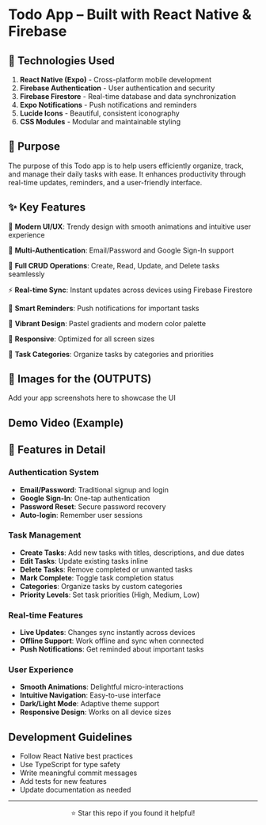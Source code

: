 # Todo App – Built with React Native & Firebase

## 🔧 Technologies Used

1. **React Native (Expo)** - Cross-platform mobile development
2. **Firebase Authentication** - User authentication and security
3. **Firebase Firestore** - Real-time database and data synchronization
4. **Expo Notifications** - Push notifications and reminders
5. **Lucide Icons** - Beautiful, consistent iconography
6. **CSS Modules** - Modular and maintainable styling

## 🎯 Purpose

The purpose of this Todo app is to help users efficiently organize, track, and manage their daily tasks with ease. It enhances productivity through real-time updates, reminders, and a user-friendly interface.

## ✨ Key Features

🎨 **Modern UI/UX**: Trendy design with smooth animations and intuitive user experience

🔐 **Multi-Authentication**: Email/Password and Google Sign-In support

📝 **Full CRUD Operations**: Create, Read, Update, and Delete tasks seamlessly

⚡ **Real-time Sync**: Instant updates across devices using Firebase Firestore

🔔 **Smart Reminders**: Push notifications for important tasks

🌈 **Vibrant Design**: Pastel gradients and modern color palette

📱 **Responsive**: Optimized for all screen sizes

🎯 **Task Categories**: Organize tasks by categories and priorities

## 📸 Images for the (OUTPUTS)

Add your app screenshots here to showcase the UI

## Demo Video (Example)




## 📱 Features in Detail

### Authentication System
- **Email/Password**: Traditional signup and login
- **Google Sign-In**: One-tap authentication
- **Password Reset**: Secure password recovery
- **Auto-login**: Remember user sessions

### Task Management
- **Create Tasks**: Add new tasks with titles, descriptions, and due dates
- **Edit Tasks**: Update existing tasks inline
- **Delete Tasks**: Remove completed or unwanted tasks
- **Mark Complete**: Toggle task completion status
- **Categories**: Organize tasks by custom categories
- **Priority Levels**: Set task priorities (High, Medium, Low)

### Real-time Features
- **Live Updates**: Changes sync instantly across devices
- **Offline Support**: Work offline and sync when connected
- **Push Notifications**: Get reminded about important tasks

### User Experience
- **Smooth Animations**: Delightful micro-interactions
- **Intuitive Navigation**: Easy-to-use interface
- **Dark/Light Mode**: Adaptive theme support
- **Responsive Design**: Works on all device sizes

## Development Guidelines

- Follow React Native best practices
- Use TypeScript for type safety
- Write meaningful commit messages
- Add tests for new features
- Update documentation as needed

---

<div align="center">
  <p>⭐ Star this repo if you found it helpful!</p>
</div>
